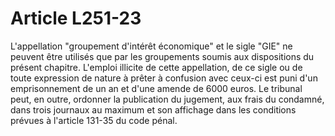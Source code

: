 # Article L251-23

L'appellation "groupement d'intérêt économique" et le sigle "GIE" ne peuvent être utilisés que par les groupements soumis aux dispositions du présent chapitre. L'emploi illicite de cette appellation, de ce sigle ou de toute expression de nature à prêter à confusion avec ceux-ci est puni d'un emprisonnement de un an et d'une amende de 6000 euros.   Le tribunal peut, en outre, ordonner la publication du jugement, aux frais du condamné, dans trois journaux au maximum et son affichage dans les conditions prévues à l'article 131-35 du code pénal.